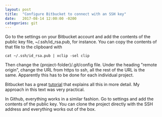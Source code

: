 ```yaml
---
layout: post
title:  "Configure Bitbucket to connect with an SSH key"
date:   2017-08-14 12:00:00 -0200
categories: git
---
```


Go to the settings on your Bitbucket account and add
the contents of the public key file,
~/.ssh/id_rsa.pub, for instance.
You can copy the contents of that file to the clipboard with

    cat ~/.ssh/id_rsa.pub | xclip -sel clip

Then change the {project-folder}/.git/config file.
Under the heading "remote origin", change the URL from https to ssh,
all the rest of the URL is the same. Apparently
this has to be done for each individual project.

Bitbucket has a great [tutorial][bit-ssh]
that explains all this in more detail. My approach in this text was very practical.

In Github, everything works in a similar fashion. Go to settings and add the contents of
the public key. You can clone the project directly with the SSH address and
everything works out of the box.

[bit-ssh]: https://confluence.atlassian.com/bitbucket/set-up-ssh-for-git-728138079.html
